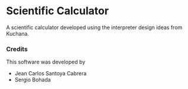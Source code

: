 # Scientific Calculator
A scientific calculator developed using the interpreter design ideas from Kuchana.

### Credits
This software was developed by
- Jean Carlos Santoya Cabrera
- Sergio Bohada
